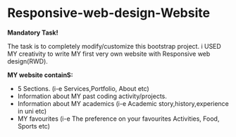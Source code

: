 # Responsive-web-design-Website
**Mandatory Task!**



The task is to completely modify/customize this bootstrap project. i USED MY creativity to write MY first very own website with Responsive web design(RWD).

**MY website containS:**
* 5 Sections. (i-e Services,Portfolio, About etc)
* Information about MY past coding activity/projects.
* Information about MY academics (i-e Academic story,history,experience in uni etc)
* MY favourites (i-e The preference on your favourites Activities, Food, Sports etc)


